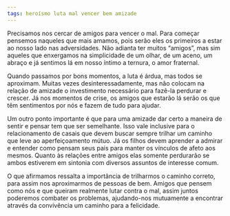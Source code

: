 ```yaml
---
tags: heroísmo luta mal vencer bem amizade
---
```

Precisamos nos cercar de amigos para vencer o mal. Para começar pensemos naqueles que mais amamos, pois serão eles os primeiros a estar ao nosso lado nas adversidades. Não adianta ter muitos “amigos”, mas sim aqueles que enxergamos na simplicidade de um olhar, de um aceno, um abraço e já sentimos lá em nosso íntimo a ternura, o amor fraternal. 

Quando passamos por bons momentos, a luta é árdua, mas todos se aproximam. Muitas vezes desinteressadamente, mas não colocam na relação de amizade o investimento necessário para fazê-la perdurar e crescer. Já nos momentos de crise, os amigos que estarão lá serão os que têm sentimentos por nós e fazem de tudo para ajudar.

Um outro ponto importante é que para uma amizade dar certo a maneira de sentir e pensar tem que ser semelhante. Isso vale inclusive para o relacionamento de casais que devem buscar sempre trilhar um caminho que leve ao aperfeiçoamento mútuo. Já os filhos devem aprender a admirar e entender como pensam seus pais para manter os vínculos de afeto aos mesmos. Quanto às relações entre amigos elas somente perdurarão se ambos estiverem em sintonia com diversos assuntos de interesse comum.

O que afirmamos ressalta a importância de trilharmos o caminho correto, para assim nos aproximarmos de pessoas de bem. Amigos que pensem como nós e que queiram realmente lutar contra o mal, assim juntos poderemos combater os problemas, ajudando-nos mutuamente a encontrar através da convivência um caminho para a felicidade.